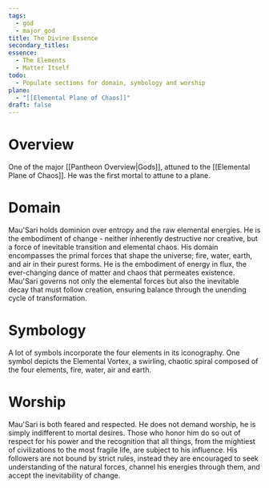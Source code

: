 ```yaml
---
tags:
  - god
  - major_god
title: The Divine Essence
secondary_titles: 
essence:
  - The Elements
  - Matter Itself
todo:
  - Populate sections for domain, symbology and worship
plane:
  - "[[Elemental Plane of Chaos]]"
draft: false
---
```

# Overview
One of the major [[Pantheon Overview|Gods]], attuned to the [[Elemental Plane of Chaos]]. He was the first mortal to attune to a plane.
# Domain
Mau'Sari holds dominion over entropy and the raw elemental energies. He is the embodiment of change - neither inherently destructive nor creative, but a force of inevitable transition and elemental chaos. His domain encompasses the primal forces that shape the universe; fire, water, earth, and air in their purest forms. He is the embodiment of energy in flux, the ever-changing dance of matter and chaos that permeates existence. Mau'Sari governs not only the elemental forces but also the inevitable decay that must follow creation, ensuring balance through the unending cycle of transformation.
# Symbology
A lot of symbols incorporate the four elements in its iconography. One symbol depicts the Elemental Vortex, a swirling, chaotic spiral composed of the four elements, fire, water, air and earth.
# Worship
Mau'Sari is both feared and respected. He does not demand worship, he is simply indifferent to mortal desires. Those who honor him do so out of respect for his power and the recognition that all things, from the mightiest of civilizations to the most fragile life, are subject to his influence. His followers are not bound by strict rules, instead they are encouraged to seek understanding of the natural forces, channel his energies through them, and accept the inevitability of change.